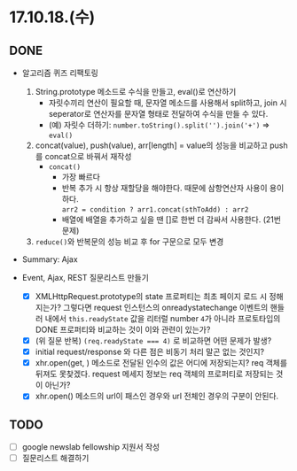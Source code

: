 # 17.10.18.(수)

## DONE

* 알고리즘 퀴즈 리팩토링
  1. String.prototype 메소드로 수식을 만들고, eval()로 연산하기
      * 자릿수끼리 연산이 필요할 때, 문자열 메소드를 사용해서 split하고, join 시 seperator로 연산자를 문자열 형태로 전달하여 수식을 만들 수 있다.
      * (예) 자릿수 더하기: `number.toString().split('').join('+')` => `eval()`
  2. concat(value), push(value), arr[length] = value의 성능을 비교하고 push를 concat으로 바꿔서 재작성
      * `concat()`
          * 가장 빠르다
          * 반복 추가 시 항상 재할당을 해야한다. 때문에 삼항연산자 사용이 용이하다.  
            `arr2 = condition ? arr1.concat(sthToAdd) : arr2`
          * 배열에 배열을 추가하고 싶을 땐 []로 한번 더 감싸서 사용한다. (21번 문제)
  3. `reduce()`와 반복문의 성능 비교 후 for 구문으로 모두 변경

* Summary: Ajax

* Event, Ajax, REST 질문리스트 만들기
  * [x] XMLHttpRequest.prototype의 state 프로퍼티는 최초 페이지 로드 시 정해지는가? 그렇다면 request 인스턴스의 onreadystatechange 이벤트의 핸들러 내에서 `this.readyState` 값을 리터럴 number `4`가 아니라 프로토타입의 DONE 프로퍼티와 비교하는 것이 이와 관련이 있는가?
  * [x] \(위 질문 반복\) `(req.readyState === 4)` 로 비교하면 어떤 문제가 발생?
  * [x] initial request/response 와 다른 점은 비동기 처리 말곤 없는 것인지?
  * [x] xhr.open(get, ) 메소드로 전달된 인수의 값은 어디에 저장되는지? req 객체를 뒤져도 못찾겠다. request 메세지 정보는 req 객체의 프로퍼티로 저장되는 것이 아닌가?
  * [x] xhr.open() 메소드의 url이 패스인 경우와 url 전체인 경우의 구분이 안된다.

## TODO

* [ ] google newslab fellowship 지원서 작성
* [ ] 질문리스트 해결하기